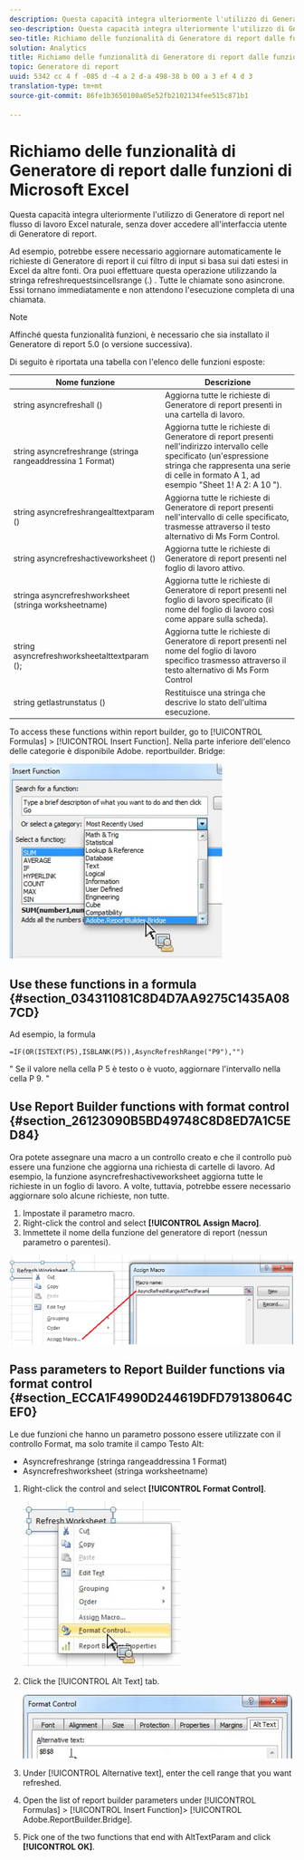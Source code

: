 ```yaml
---
description: Questa capacità integra ulteriormente l'utilizzo di Generatore di report nel flusso di lavoro Excel naturale, senza dover accedere all'interfaccia utente di Generatore di report.
seo-description: Questa capacità integra ulteriormente l'utilizzo di Generatore di report nel flusso di lavoro Excel naturale, senza dover accedere all'interfaccia utente di Generatore di report.
seo-title: Richiamo delle funzionalità di Generatore di report dalle funzioni di Microsoft Excel
solution: Analytics
title: Richiamo delle funzionalità di Generatore di report dalle funzioni di Microsoft Excel
topic: Generatore di report
uuid: 5342 cc 4 f -085 d -4 a 2 d-a 498-38 b 00 a 3 ef 4 d 3
translation-type: tm+mt
source-git-commit: 86fe1b3650100a05e52fb2102134fee515c871b1

---
```



# Richiamo delle funzionalità di Generatore di report dalle funzioni di Microsoft Excel

Questa capacità integra ulteriormente l'utilizzo di Generatore di report nel flusso di lavoro Excel naturale, senza dover accedere all'interfaccia utente di Generatore di report.

Ad esempio, potrebbe essere necessario aggiornare automaticamente le richieste di Generatore di report il cui filtro di input si basa sui dati estesi in Excel da altre fonti. Ora puoi effettuare questa operazione utilizzando la stringa refreshrequestsincellsrange (.) . Tutte le chiamate sono asincrone. Essi tornano immediatamente e non attendono l'esecuzione completa di una chiamata.

>[!NOTE]
>
>Affinché questa funzionalità funzioni, è necessario che sia installato il Generatore di report 5.0 (o versione successiva).

Di seguito è riportata una tabella con l'elenco delle funzioni esposte:

| Nome funzione | Descrizione |
|---|---|
| string asyncrefreshall () | Aggiorna tutte le richieste di Generatore di report presenti in una cartella di lavoro. |
| string asyncrefreshrange (stringa rangeaddressina 1 Format) | Aggiorna tutte le richieste di Generatore di report presenti nell'indirizzo intervallo celle specificato (un'espressione stringa che rappresenta una serie di celle in formato A 1, ad esempio "Sheet 1! A 2: A 10 "). |
| string asyncrefreshrangealttextparam () | Aggiorna tutte le richieste di Generatore di report presenti nell'intervallo di celle specificato, trasmesse attraverso il testo alternativo di Ms Form Control. |
| string asyncrefreshactiveworksheet () | Aggiorna tutte le richieste di Generatore di report presenti nel foglio di lavoro attivo. |
| stringa asyncrefreshworksheet (stringa worksheetname) | Aggiorna tutte le richieste di Generatore di report presenti nel foglio di lavoro specificato (il nome del foglio di lavoro così come appare sulla scheda). |
| string asyncrefreshworksheetalttextparam (); | Aggiorna tutte le richieste di Generatore di report presenti nel nome del foglio di lavoro specifico trasmesso attraverso il testo alternativo di Ms Form Control |
| string getlastrunstatus () | Restituisce una stringa che descrive lo stato dell'ultima esecuzione. |

To access these functions within report builder, go to [!UICONTROL Formulas] &gt; [!UICONTROL Insert Function]. Nella parte inferiore dell'elenco delle categorie è disponibile Adobe. reportbuilder. Bridge:

![](assets/arb_functions.png)

## Use these functions in a formula {#section_034311081C8D4D7AA9275C1435A087CD}

Ad esempio, la formula

```
=IF(OR(ISTEXT(P5),ISBLANK(P5)),AsyncRefreshRange("P9"),"")
```

" Se il valore nella cella P 5 è testo o è vuoto, aggiornare l'intervallo nella cella P 9. "

## Use Report Builder functions with format control {#section_26123090B5BD49748C8D8ED7A1C5ED84}

Ora potete assegnare una macro a un controllo creato e che il controllo può essere una funzione che aggiorna una richiesta di cartelle di lavoro. Ad esempio, la funzione asyncrefreshactiveworksheet aggiorna tutte le richieste in un foglio di lavoro. A volte, tuttavia, potrebbe essere necessario aggiornare solo alcune richieste, non tutte.

1. Impostate il parametro macro.
1. Right-click the control and select **[!UICONTROL Assign Macro]**.
1. Immettete il nome della funzione del generatore di report (nessun parametro o parentesi).

![](assets/assign_macro.png)

## Pass parameters to Report Builder functions via format control {#section_ECCA1F4990D244619DFD79138064CEF0}

Le due funzioni che hanno un parametro possono essere utilizzate con il controllo Format, ma solo tramite il campo Testo Alt:

* Asyncrefreshrange (stringa rangeaddressina 1 Format)
* Asyncrefreshworksheet (stringa worksheetname)

1. Right-click the control and select **[!UICONTROL Format Control]**.

   ![](assets/format_control.png)

1. Click the [!UICONTROL Alt Text] tab.

   ![](assets/alt_text.png)

1. Under [!UICONTROL Alternative text], enter the cell range that you want refreshed.
1. Open the list of report builder parameters under [!UICONTROL Formulas] &gt; [!UICONTROL Insert Function]&gt; [!UICONTROL Adobe.ReportBuilder.Bridge].

1. Pick one of the two functions that end with AltTextParam and click **[!UICONTROL OK]**.

